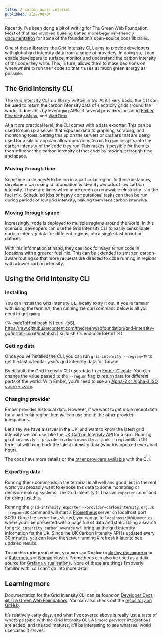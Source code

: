 ```yaml
---
title: A carbon aware internet
published: 2022/08/04
---
```


Recently I’ve been doing a bit of writing for The Green Web Foundation. Most of that has involved building [better, more beginner-friendly documentation](https://www.notion.so/A-carbon-aware-Internet-d6c350d466804249aedf98571e76a67f) for some of the foundation’s open-source code libraries.

One of those libraries, the Grid Intensity CLI, aims to provide developers with global grid intensity data from a range of providers. In doing so, it can enable developers to surface, monitor, and understand the carbon intensity of the code they write. This, in turn, allows them to make decisions on when/where to run their code so that it uses as much green energy as possible.

## The Grid Intensity CLI

The [Grid Intensity CLI](https://github.com/thegreenwebfoundation/grid-intensity-go) is a library written in Go. At it’s very basic, the CLI can be used to return the carbon intensity data of electricity grids around the world. It does this by leveraging APIs of several providers including [Ember](https://ember-climate.org/), [Electricity Maps](https://electricitymaps.com/), and [WattTime](https://www.watttime.org/).

At a more practical level, the CLI comes with a data exporter. This can be used to spin up a server that exposes data to graphing, scraping, and monitoring tools. Setting this up on the servers or clusters that are being used for a site or app can allow operations teams to gain insights into the carbon intensity of the code they run. This makes it possible for them to then influence the carbon intensity of that code by moving it through time and space.

### **Moving through time**

Sometime code *needs* to be run in a particular region. In these instances, developers can use grid information to identify periods of low carbon intensity. These are times when more green or renewable electricity is in the fuel mix. Scheduled jobs or heavy computational tasks can then be run during periods of low grid intensity, making them less carbon intensive.

### **Moving through space**

Increasingly, code is deployed to multiple regions around the world. In this scenario, developers can use the Grid Intensity CLI to easily consolidate carbon intensity data for different regions into a single dashboard or dataset.

With this information at hand, they can look for ways to run code in locations with a greener fuel mix. This can be extended to smarter, carbon-aware routing so that more requests are directed to code running in regions with a lower carbon intensity.

## Using the Grid Intensity CLI

### Installing

You can install the Grid Intensity CLI locally to try it out. If you’re familiar with using the terminal, then running the curl command below is all you need to get going.

{% codeToHtml bash %}
curl -fsSL <https://raw.githubusercontent.com/thegreenwebfoundation/grid-intensity-go/install-script/install.sh> | sudo sh
{% endcodeToHtml %}

### Getting data

Once you’ve installed the CLI, you can run `grid-intensity --region=TW` to get the last calendar year’s grid intensity data for Taiwan.

By default, the Grid Intensity CLI uses data from [Ember Climate](https://ember-climate.org/). You can change the value passed to the `--region` flag to return data for different parts of the world. With Ember, you’ll need to use an [Alpha-2 or Alpha-3 ISO country code](https://www.iso.org/obp/ui/#search).

### Changing provider

Ember provides historical data. However, if we want to get more recent data for a particular region then we can use one of the other provider integrations.

Let’s say we have a server in the UK, and want to know the latest grid intensity we can use take the [UK Carbon Intensity API](https://carbonintensity.org.uk/) for a spin. Running `grid-intensity --provider=carbonintensity.org.uk --region=UK` in the terminal will bring back the latest intensity data (which is updated every half hour).

The docs have more details on the [other providers available](https://developers.thegreenwebfoundation.org/grid-intensity-cli/explainer/providers/) with the CLI.

### Exporting data

Running these commands in the terminal is all well and good, but in the real world you probably want to expose this data to some monitoring or decision-making systems. The Grid Intensity CLI has an `exporter` command for doing just this.

Running the `grid-intensity exporter --provider=carbonintensity.org.uk --region=UK` command will start a [Prometheus](https://prometheus.io/) server on localhost port 8000. Once the server has started, you can go to `localhost:8000/metrics` where you’ll be presented with a page full of data and stats. Doing a search for `grid_intensity_carbon_average` will bring up the grid intensity information for the UK. Since the UK Carbon Intensity API is updated every 30 minutes, you can leave the server running & refresh it later to see updated results.

To set this up in production, you can use Docker to [deploy the exporter](https://github.com/thegreenwebfoundation/grid-intensity-go#docker-image) to a [Kubernetes](https://github.com/thegreenwebfoundation/grid-intensity-go#kubernetes) or [Nomad](https://github.com/thegreenwebfoundation/grid-intensity-go#nomad) cluster. Prometheus can also be used as a data source for [Grafana visualisations](https://prometheus.io/docs/visualization/grafana/). None of these are things I’m overly familiar with, so I can’t go into more detail.

## Learning more

Documentation for the Grid Intensity CLI can be found on [Developer Docs @ The Green Web Foundations](https://developers.thegreenwebfoundation.org/grid-intensity-cli). You can also check out the [repository on GitHub](https://github.com/thegreenwebfoundation/grid-intensity-go).

It’s relatively early days, and what I’ve covered above is really just a taste of what’s possible with the Grid Intensity CLI. As more provider integrations are added, and the tool matures, it’ll be interesting to see what real world use cases it serves.
